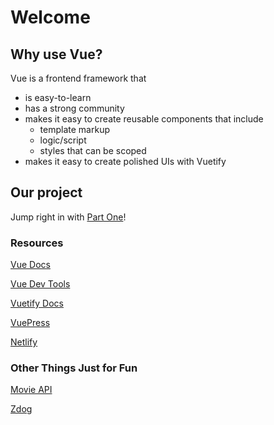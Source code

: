 # Welcome

## Why use Vue?

Vue is a frontend framework that
- is easy-to-learn
- has a strong community
- makes it easy to create reusable components that include
    - template markup
    - logic/script
    - styles that can be scoped
- makes it easy to create polished UIs with Vuetify

## Our project

Jump right in with [Part One](./part-01)!

### Resources
[Vue Docs](https://vuejs.org/v2/guide/)

[Vue Dev Tools](https://vuejs.org/v2/guide/)

[Vuetify Docs](https://vuetifyjs.com/en/)

[VuePress](https://vuepress.vuejs.org/config/#description)

[Netlify](https://www.netlify.com/)

### Other Things Just for Fun
[Movie API](http://www.omdbapi.com/)

[Zdog](https://zzz.dog/)